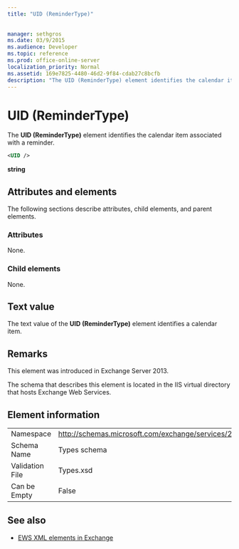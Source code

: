 ```yaml
---
title: "UID (ReminderType)"
 
 
manager: sethgros
ms.date: 03/9/2015
ms.audience: Developer
ms.topic: reference
ms.prod: office-online-server
localization_priority: Normal
ms.assetid: 169e7825-4480-46d2-9f84-cdab27c8bcfb
description: "The UID (ReminderType) element identifies the calendar item associated with a reminder."
---
```


# UID (ReminderType)

The **UID (ReminderType)** element identifies the calendar item associated with a reminder. 
  
```XML
<UID />
```

 **string**
## Attributes and elements

The following sections describe attributes, child elements, and parent elements.
  
### Attributes

None.
  
### Child elements

None.
  
## Text value

The text value of the **UID (ReminderType)** element identifies a calendar item. 
  
## Remarks

This element was introduced in Exchange Server 2013.
  
The schema that describes this element is located in the IIS virtual directory that hosts Exchange Web Services.
  
## Element information

|||
|:-----|:-----|
|Namespace  <br/> |http://schemas.microsoft.com/exchange/services/2006/types  <br/> |
|Schema Name  <br/> |Types schema  <br/> |
|Validation File  <br/> |Types.xsd  <br/> |
|Can be Empty  <br/> |False  <br/> |
   
## See also



- [EWS XML elements in Exchange](ews-xml-elements-in-exchange.md)

